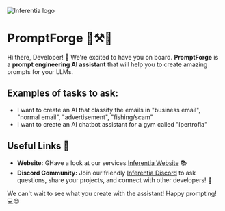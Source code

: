 ![Inferentia logo](https://inferentia.xyz/assets/img/logo_testo_small.png)
# PromptForge 📃⚒️🤖

Hi there, Developer! 👋 We're excited to have you on board. **PromptForge** is a **prompt engineering AI assistant** that will help you to create amazing prompts for your LLMs.

## Examples of tasks to ask:
- I want to create an AI that classify the emails in "business email", "normal email", "advertisement", "fishing/scam"
- I want to create an AI chatbot assistant for a gym called "Ipertrofia"

## Useful Links 🔗

- **Website:** GHave a look at our services [Inferentia Website](https://inferentia.xyz) 📚
- **Discord Community:** Join our friendly [Inferentia Discord](https://discord.gg/uUc8W9g8du) to ask questions, share your projects, and connect with other developers! 💬

We can't wait to see what you create with the assistant! Happy prompting! 💻😊
